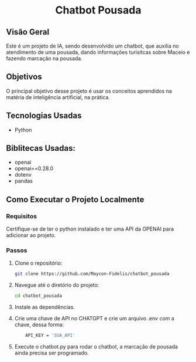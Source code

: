<div align="center">
  <h1>Chatbot Pousada </h1>
</div>

## Visão Geral
Este é um projeto de IA, sendo desenvolvido um chatbot, que auxilia no atendimento de uma pousada, dando informações turisitcas sobre Maceio e fazendo marcação na pousada.

## Objetivos
O principal objetivo desse projeto é usar os conceitos aprendidos na matéria de inteligência artificial, na prática.


## Tecnologias Usadas
- Python

## Biblitecas Usadas:
- openai
- openai==0.28.0
- dotenv
- pandas

<!-- ## Demonstração
<div align="center">
<img src="https://github.com/user-attachments/assets/1629eadd-c083-4906-a52a-cafcff5b1ac1" width="35%">
</div> -->

## Como Executar o Projeto Localmente

### Requisitos
Certifique-se de ter o python instalado e ter uma API da OPENAI para adicionar ao projeto.

### Passos
1. Clone o repositório:
    ```bash
    git clone https://github.com/Maycon-Fidelis/chatbot_pousada
    ```
2. Navegue até o diretório do projeto:
    ```bash
    cd chatbot_pousada
    ```
3. Instale as dependências.

4. Crie uma chave de API no CHATGPT e crie um arquivo .env com a chave, dessa forma:
    ```bash
        API_KEY = 'SUA_API' 
    ```

5. Execute o chatbot.py para rodar o chatbot, a marcação de pousada ainda precisa ser programado.
